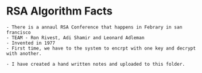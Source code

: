 # RSA Algorithm Facts
    - There is a annaul RSA Conference that happens in Febrary in san francisco
    - TEAM - Ron Rivest, Adi Shamir and Leonard Adleman
    - Invented in 1977
    - First time, we have to the system to encrpt with one key and decrypt with another.

    - I have created a hand written notes and uploaded to this folder. 